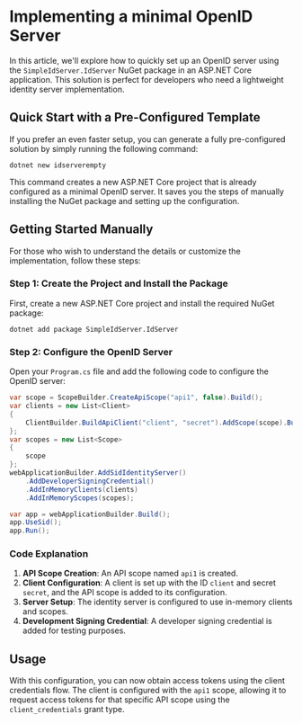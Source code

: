 # Implementing a minimal OpenID Server

In this article, we'll explore how to quickly set up an OpenID server using the `SimpleIdServer.IdServer` NuGet package in an ASP.NET Core application. This solution is perfect for developers who need a lightweight identity server implementation.

## Quick Start with a Pre-Configured Template

If you prefer an even faster setup, you can generate a fully pre-configured solution by simply running the following command:

```batch title="cmd.exe"
dotnet new idserverempty
```

This command creates a new ASP.NET Core project that is already configured as a minimal OpenID server. It saves you the steps of manually installing the NuGet package and setting up the configuration.

## Getting Started Manually

For those who wish to understand the details or customize the implementation, follow these steps:

### Step 1: Create the Project and Install the Package

First, create a new ASP.NET Core project and install the required NuGet package:

```batch title="cmd.exe"
dotnet add package SimpleIdServer.IdServer
```

### Step 2: Configure the OpenID Server

Open your `Program.cs` file and add the following code to configure the OpenID server:

```csharp  title="Program.cs"
var scope = ScopeBuilder.CreateApiScope("api1", false).Build();
var clients = new List<Client>
{
    ClientBuilder.BuildApiClient("client", "secret").AddScope(scope).Build()
};
var scopes = new List<Scope>
{ 
    scope
};
webApplicationBuilder.AddSidIdentityServer()
    .AddDeveloperSigningCredential()
    .AddInMemoryClients(clients)
    .AddInMemoryScopes(scopes);

var app = webApplicationBuilder.Build();
app.UseSid();
app.Run();
```

### Code Explanation

1. **API Scope Creation**: An API scope named `api1` is created.
2. **Client Configuration**: A client is set up with the ID `client` and secret `secret`, and the API scope is added to its configuration.
2. **Server Setup**: The identity server is configured to use in-memory clients and scopes.
4. **Development Signing Credential**: A developer signing credential is added for testing purposes.

## Usage

With this configuration, you can now obtain access tokens using the client credentials flow. The client is configured with the `api1` scope, allowing it to request access tokens for that specific API scope using the `client_credentials` grant type.

